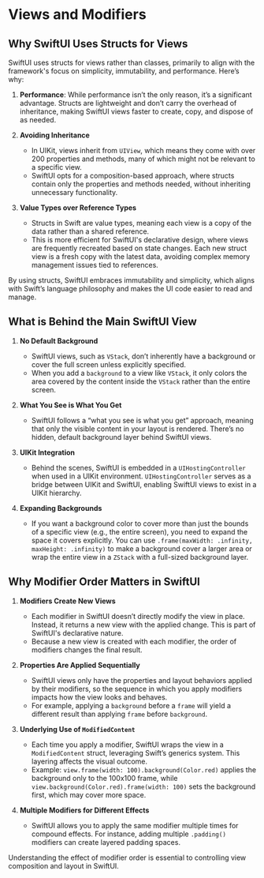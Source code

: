 # Views and Modifiers

## Why SwiftUI Uses Structs for Views

SwiftUI uses structs for views rather than classes, primarily to align with the framework's focus on simplicity, immutability, and performance. Here’s why:

1. **Performance**: While performance isn’t the only reason, it’s a significant advantage. Structs are lightweight and don’t carry the overhead of inheritance, making SwiftUI views faster to create, copy, and dispose of as needed.

2. **Avoiding Inheritance**
   - In UIKit, views inherit from `UIView`, which means they come with over 200 properties and methods, many of which might not be relevant to a specific view.
   - SwiftUI opts for a composition-based approach, where structs contain only the properties and methods needed, without inheriting unnecessary functionality.

3. **Value Types over Reference Types**
   - Structs in Swift are value types, meaning each view is a copy of the data rather than a shared reference.
   - This is more efficient for SwiftUI's declarative design, where views are frequently recreated based on state changes. Each new struct view is a fresh copy with the latest data, avoiding complex memory management issues tied to references.

By using structs, SwiftUI embraces immutability and simplicity, which aligns with Swift’s language philosophy and makes the UI code easier to read and manage.

## What is Behind the Main SwiftUI View

1. **No Default Background**
   - SwiftUI views, such as `VStack`, don’t inherently have a background or cover the full screen unless explicitly specified.
   - When you add a `background` to a view like `VStack`, it only colors the area covered by the content inside the `VStack` rather than the entire screen.

2. **What You See is What You Get**
   - SwiftUI follows a “what you see is what you get” approach, meaning that only the visible content in your layout is rendered. There’s no hidden, default background layer behind SwiftUI views.

3. **UIKit Integration**
   - Behind the scenes, SwiftUI is embedded in a `UIHostingController` when used in a UIKit environment. `UIHostingController` serves as a bridge between UIKit and SwiftUI, enabling SwiftUI views to exist in a UIKit hierarchy.

4. **Expanding Backgrounds**
   - If you want a background color to cover more than just the bounds of a specific view (e.g., the entire screen), you need to expand the space it covers explicitly. You can use `.frame(maxWidth: .infinity, maxHeight: .infinity)` to make a background cover a larger area or wrap the entire view in a `ZStack` with a full-sized background layer.

## Why Modifier Order Matters in SwiftUI

1. **Modifiers Create New Views**
   - Each modifier in SwiftUI doesn’t directly modify the view in place. Instead, it returns a new view with the applied change. This is part of SwiftUI's declarative nature.
   - Because a new view is created with each modifier, the order of modifiers changes the final result.

2. **Properties Are Applied Sequentially**
   - SwiftUI views only have the properties and layout behaviors applied by their modifiers, so the sequence in which you apply modifiers impacts how the view looks and behaves.
   - For example, applying a `background` before a `frame` will yield a different result than applying `frame` before `background`.

3. **Underlying Use of `ModifiedContent`**
   - Each time you apply a modifier, SwiftUI wraps the view in a `ModifiedContent` struct, leveraging Swift’s generics system. This layering affects the visual outcome.
   - Example: `view.frame(width: 100).background(Color.red)` applies the background only to the 100x100 frame, while `view.background(Color.red).frame(width: 100)` sets the background first, which may cover more space.

4. **Multiple Modifiers for Different Effects**
   - SwiftUI allows you to apply the same modifier multiple times for compound effects. For instance, adding multiple `.padding()` modifiers can create layered padding spaces.

Understanding the effect of modifier order is essential to controlling view composition and layout in SwiftUI.
